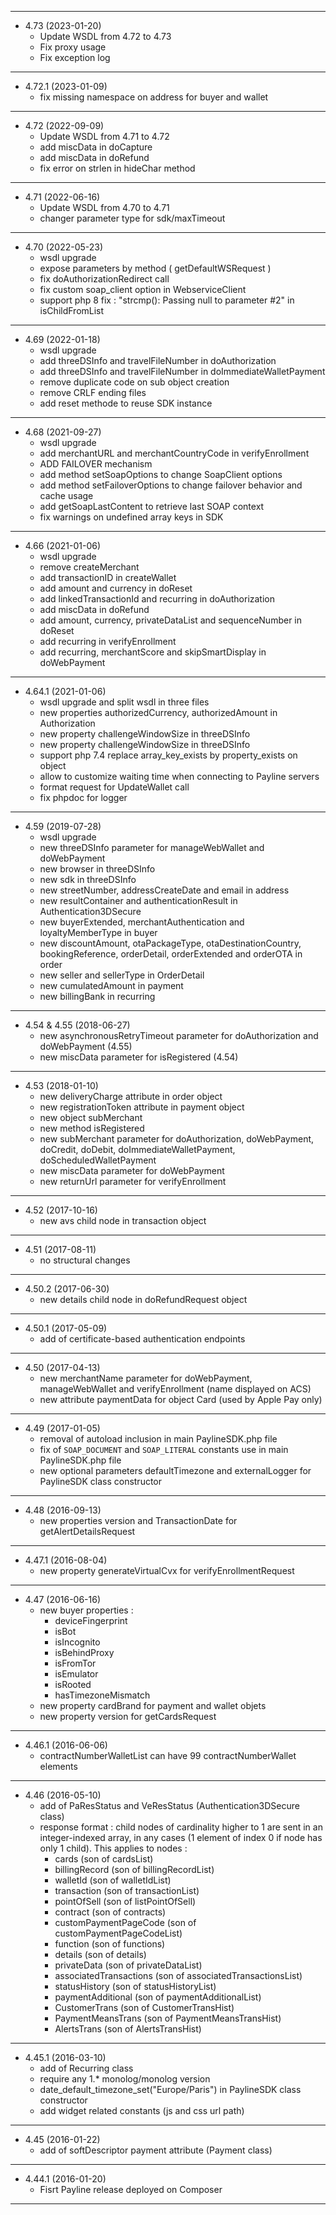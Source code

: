 ----------------------------------------

* 4.73 (2023-01-20)
  * Update WSDL from 4.72 to 4.73
  * Fix proxy usage
  * Fix exception log

----------------------------------------

* 4.72.1 (2023-01-09)
  * fix missing namespace on address for buyer and wallet

----------------------------------------

* 4.72 (2022-09-09)
  * Update WSDL from 4.71 to 4.72
  * add miscData in doCapture
  * add miscData in doRefund
  * fix error on strlen in hideChar method

----------------------------------------

* 4.71 (2022-06-16)
  * Update WSDL from 4.70 to 4.71
  * changer parameter type for sdk/maxTimeout

----------------------------------------

* 4.70 (2022-05-23)
  * wsdl upgrade
  * expose parameters by method ( getDefaultWSRequest )
  * fix doAuthorizationRedirect call
  * fix custom soap_client option in WebserviceClient
  * support php 8 fix : "strcmp(): Passing null to parameter #2" in isChildFromList

----------------------------------------

* 4.69 (2022-01-18)
  * wsdl upgrade
  * add threeDSInfo and travelFileNumber in doAuthorization
  * add threeDSInfo and travelFileNumber in doImmediateWalletPayment
  * remove duplicate code on sub object creation
  * remove CRLF ending files
  * add reset methode to reuse SDK instance

----------------------------------------

* 4.68 (2021-09-27)
  * wsdl upgrade 
  * add merchantURL and merchantCountryCode in verifyEnrollment
  * ADD FAILOVER mechanism
  * add method setSoapOptions to change SoapClient options
  * add method setFailoverOptions to change failover behavior and cache usage
  * add getSoapLastContent to retrieve last SOAP context
  * fix warnings on undefined array keys in SDK

----------------------------------------

* 4.66 (2021-01-06)
  * wsdl upgrade
  * remove createMerchant
  * add transactionID in createWallet
  * add amount and currency in doReset
  * add linkedTransactionId and recurring in doAuthorization
  * add miscData in doRefund
  * add amount, currency, privateDataList and sequenceNumber in doReset
  * add recurring in verifyEnrollment
  * add recurring, merchantScore and skipSmartDisplay in doWebPayment

----------------------------------------

* 4.64.1 (2021-01-06)
  * wsdl upgrade and split wsdl in three files    
  * new properties authorizedCurrency, authorizedAmount in Authorization
  * new property challengeWindowSize in threeDSInfo
  * new property challengeWindowSize in threeDSInfo
  * support php 7.4 replace array_key_exists by property_exists on object
  * allow to customize waiting time when connecting to Payline servers
  * format request for UpdateWallet call
  * fix phpdoc for logger

----------------------------------------

* 4.59 (2019-07-28)
  * wsdl upgrade
  * new threeDSInfo parameter for manageWebWallet and doWebPayment
  * new browser in threeDSInfo
  * new sdk in threeDSInfo
  * new streetNumber, addressCreateDate and email in address
  * new resultContainer and authenticationResult in Authentication3DSecure
  * new buyerExtended, merchantAuthentication and loyaltyMemberType in buyer
  * new discountAmount, otaPackageType, otaDestinationCountry, bookingReference, orderDetail, orderExtended and orderOTA in order
  * new seller and sellerType in OrderDetail
  * new cumulatedAmount in payment
  * new billingBank in recurring

----------------------------------------

* 4.54 & 4.55 (2018-06-27)
  * new asynchronousRetryTimeout parameter for doAuthorization and doWebPayment (4.55)
  * new miscData parameter for isRegistered (4.54)

----------------------------------------

* 4.53 (2018-01-10)
  * new deliveryCharge attribute in order object
  * new registrationToken attribute in payment object
  * new object subMerchant
  * new method isRegistered
  * new subMerchant parameter for doAuthorization, doWebPayment, doCredit, doDebit, doImmediateWalletPayment, doScheduledWalletPayment
  * new miscData parameter for doWebPayment
  * new returnUrl parameter for verifyEnrollment

----------------------------------------

* 4.52 (2017-10-16)
  * new avs child node in transaction object

----------------------------------------

* 4.51 (2017-08-11)
  * no structural changes

----------------------------------------

* 4.50.2 (2017-06-30)
  * new details child node in doRefundRequest object

----------------------------------------

* 4.50.1 (2017-05-09)
  * add of certificate-based authentication endpoints  

----------------------------------------

* 4.50 (2017-04-13)
  * new merchantName parameter for doWebPayment, manageWebWallet and verifyEnrollment (name displayed on ACS)
  * new attribute paymentData for object Card (used by Apple Pay only)

----------------------------------------

* 4.49 (2017-01-05)
  * removal of autoload inclusion in main PaylineSDK.php file
  * fix of `SOAP_DOCUMENT` and `SOAP_LITERAL` constants use in main PaylineSDK.php file
  * new optional parameters defaultTimezone and externalLogger for PaylineSDK class constructor

----------------------------------------

* 4.48 (2016-09-13)
  * new properties version and TransactionDate for getAlertDetailsRequest

----------------------------------------

* 4.47.1 (2016-08-04)
  * new property generateVirtualCvx for verifyEnrollmentRequest 

----------------------------------------

* 4.47 (2016-06-16)
  * new buyer properties :
      - deviceFingerprint
      - isBot
      - isIncognito
      - isBehindProxy
      - isFromTor
      - isEmulator
      - isRooted
      - hasTimezoneMismatch
  * new property cardBrand for payment and wallet objets
  * new property version for getCardsRequest

----------------------------------------

* 4.46.1 (2016-06-06)
  * contractNumberWalletList can have 99 contractNumberWallet elements

----------------------------------------

* 4.46 (2016-05-10)
  * add of PaResStatus and VeResStatus (Authentication3DSecure class)
  * response format : child nodes of cardinality higher to 1 are sent in an integer-indexed array, in any cases (1 element of index 0 if node has only 1 child).
  This applies to nodes :
    - cards (son of cardsList)
    - billingRecord (son of billingRecordList)
    - walletId (son of walletIdList)
    - transaction (son of transactionList)
    - pointOfSell (son of listPointOfSell)
    - contract (son of contracts)
    - customPaymentPageCode (son of customPaymentPageCodeList)
    - function (son of functions)
    - details (son of details)
    - privateData (son of privateDataList)
    - associatedTransactions (son of associatedTransactionsList)
    - statusHistory (son of statusHistoryList)
    - paymentAdditional (son of paymentAdditionalList)
    - CustomerTrans (son of CustomerTransHist)
    - PaymentMeansTrans (son of PaymentMeansTransHist)
    - AlertsTrans (son of AlertsTransHist) 

----------------------------------------

* 4.45.1 (2016-03-10)
  * add of Recurring class
  * require any 1.* monolog/monolog version
  * date_default_timezone_set("Europe/Paris") in PaylineSDK class constructor
  * add widget related constants (js and css url path)

----------------------------------------

* 4.45 (2016-01-22)
  * add of softDescriptor payment attribute (Payment class)

----------------------------------------

* 4.44.1 (2016-01-20)
  * Fisrt Payline release deployed on Composer

----------------------------------------
